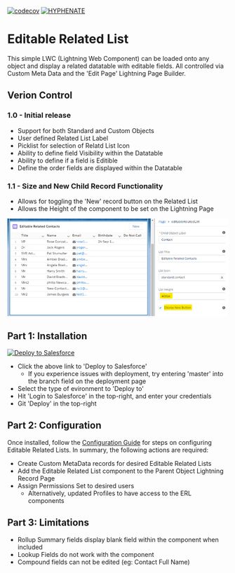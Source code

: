 [![codecov](https://codecov.io/gh/HYPHENATE/EditableRelatedList/branch/master/graph/badge.svg)](https://codecov.io/gh/HYPHENATE/EditableRelatedList)
[![HYPHENATE](https://circleci.com/gh/HYPHENATE/EditableRelatedList.svg?style=svg&&circle-token=297c83f424a06b21dc3b4fa042318223464f67d7)](https://circleci.com/gh/HYPHENATE/EditableRelatedList)

# Editable Related List

This simple LWC (Lightning Web Component) can be loaded onto any object and display a related datatable with editable fields. All controlled via Custom Meta Data and the 'Edit Page' Lightning Page Builder. 

## Verion Control

### 1.0 - Initial release
 - Support for both Standard and Custom Objects
 - User defined Related List Label
 - Picklist for selection of Relatd List Icon
 - Ability to define field Visibility within the Datatable
 - Ability to define if a field is Editible
 - Define the order fields are displayed within the Datatable
 
### 1.1 - Size and New Child Record Functionality
 - Allows for toggling the 'New' record button on the Related List 
 - Allows the Height of the component to be set on the Lightning Page
<img src="https://github.com/HYPHENATE/EditableRelatedList/blob/master/images/Annotation%202020-04-17%20112933.png?raw=true" width="700px"/>

## Part 1: Installation

<a href="https://githubsfdeploy.herokuapp.com?owner=HYPHENATE&repo=EditableRelatedList">
  <img alt="Deploy to Salesforce"
       src="https://raw.githubusercontent.com/afawcett/githubsfdeploy/master/deploy.png">
</a>

 - Click the above link to 'Deploy to Salesforce'
   - If you experience issues with deployment, try entering 'master' into the branch field on the deployment page
 - Select the type of evironment to 'Deploy to'
 - Hit 'Login to Salesforce' in the top-right, and enter your credentials
 - Git 'Deploy' in the top-right

## Part 2: Configuration

Once installed, follow the <a href="https://github.com/HYPHENATE/EditableRelatedList/blob/master/Editable%20Related%20List%20-%20Configuration.docx?raw=true">Configuration Guide</a> for steps on configuring Editable Related Lists. In summary, the following actions are required: 
 
 - Create Custom MetaData records for desired Editable Related Lists
 - Add the Editable Related List component to the Parent Object Lightning Record Page
 - Assign Permissions Set to desired users 
   - Alternatively, updated Profiles to have access to the ERL components

## Part 3: Limitations

 - Rollup Summary fields display blank field within the component when included
 - Lookup Fields do not work with the component
 - Compound fields can not be edited (eg: Contact Full Name)
